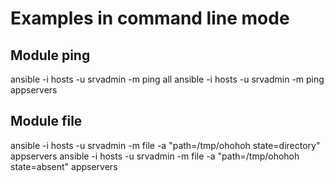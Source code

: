 # Examples in command line mode
## Module ping
  ansible -i hosts -u srvadmin -m ping all
  ansible -i hosts -u srvadmin -m ping appservers

## Module file
  ansible -i hosts -u srvadmin -m file -a "path=/tmp/ohohoh state=directory" appservers
  ansible -i hosts -u srvadmin -m file -a "path=/tmp/ohohoh state=absent" appservers
